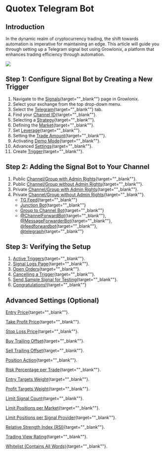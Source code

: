 # Quotex Telegram Bot

## Introduction

In the dynamic realm of cryptocurrency trading, the shift towards
automation is imperative for maintaining an edge. This article will
guide you through setting up a Telegram signal bot using Growlonix, a
platform that enhances trading efficiency through automation.

[![](https://static.quotex.io/files/4_en/300_250.jpg)](https://traff.sbs/brokerqxlid)

## Step 1: Configure Signal Bot by Creating a New Trigger

1.  Navigate to the
    [Signals](\%22https://support.growlonix.com/signals/\%22){target=""_blank""}
    page in Growlonix.
2.  Select your exchange from the top drop-down menu.
3.  Select the
    [Telegram](\%22https://support.growlonix.com/telegram/\%22){target=""_blank""}
    tab.
4.  Find your [Channel
    ID](\%22https://support.growlonix.com/how-to-find-your-telegram-channel-id/\%22){target=""_blank""}.
5.  Selecting a
    [Strategy](\%22https://support.growlonix.com/blog/how-to-create-strategies-and-manage-your-bots/\%22){target=""_blank""}.
6.  Defining the
    [Market](\%22https://support.growlonix.com/defining-markets/\%22){target=""_blank""}.
7.  Set
    [Leverage](\%22https://support.growlonix.com/set-leverage-for-a-signal/\%22){target=""_blank""}.
8.  Setting the [Trade
    Amount](\%22https://support.growlonix.com/how-to-set-trade-amount-via-api/\%22){target=""_blank""}.
9.  Activating [Demo
    Mode](\%22https://support.growlonix.com/demo-mode/\%22){target=""_blank""}.
10. Advanced
    [Settings](\%22https://support.growlonix.com/advanced-trigger-options/\%22){target=""_blank""}.
11. Create
    [Trigger](\%22https://support.growlonix.com/bulk-create-triggers/\%22){target=""_blank""}.

## Step 2: Adding the Signal Bot to Your Channel

1.  Public [Channel/Group with Admin
    Rights](\%22https://support.growlonix.com/telegram-channel-not-admin/\%22){target=""_blank""}.
2.  Public [Channel/Group without Admin
    Rights](\%22https://support.growlonix.com/channel-without-admin-rights/\%22){target=""_blank""}.
3.  Private [Channel/Group with Admin
    Rights](\%22https://support.growlonix.com/how-to-add-growlonix-signal-bot-to-your-private-channel/\%22){target=""_blank""}.
4.  Private [Channel/Group without Admin
    Rights](\%22https://support.growlonix.com/private-channel-without-admin-rights/\%22){target=""_blank""}.
    -   [TG
        Feed](\%22https://telegrambotting.com/tg_feed\%22){target=""_blank""}
    -   [Junction
        Bot](\%22https://junctionbot.io/\%22){target=""_blank""}
    -   [Group to Channel
        Bot](\%22https://botostore.com/c/grouptochannelbot/\%22){target=""_blank""}
    -   [\@ChannelForwardBot](\%22https://t.me/ChannelForwardBot\%22){target=""_blank""},
        [\@MessageForwarderBot](\%22https://t.me/MessageForwarderBot\%22){target=""_blank""},
        [\@feedforwardbot](\%22https://t.me/feedforwardbot\%22){target=""_blank""},
        [\@telegraph](\%22https://t.me/telegraph\%22){target=""_blank""}

## Step 3: Verifying the Setup

1.  [Active
    Triggers](\%22https://support.growlonix.com/active-triggers/\%22){target=""_blank""}.
2.  [Signal Logs
    Page](\%22https://support.growlonix.com/signal-logs-page/\%22){target=""_blank""}.
3.  [Open
    Orders](\%22https://support.growlonix.com/open-orders-in-the-trade-section/\%22){target=""_blank""}.
4.  [Cancelling a
    Trigger](\%22https://support.growlonix.com/how-to-cancel-triggers/\%22){target=""_blank""}.
5.  [Send Sample Signal for
    Testing](\%22https://support.growlonix.com/tutorial-for-testing-your-setup/\%22){target=""_blank""}.
6.  [Congratulations!](\%22https://t.me/growlonix_signal\%22){target=""_blank""}

## Advanced Settings (Optional)

[Entry
Price](\%22https://support.growlonix.com/how-to-override-entry-price-from-signals/\%22){target=""_blank""}.

[Take Profit
Price](\%22https://support.growlonix.com/how-to-set-profit-target/\%22){target=""_blank""}.

[Stop Loss
Price](\%22https://support.growlonix.com/how-to-set-stop-loss-in-signal-bots/\%22){target=""_blank""}.

[Buy Trailing
Offset](\%22https://support.growlonix.com/trailing-offsets-in-advanced-settings/\%22){target=""_blank""}.

[Sell Trailing
Offset](\%22https://support.growlonix.com/trailing-offsets-in-advanced-settings/\%22){target=""_blank""}.

[Position
Action](\%22https://support.growlonix.com/setting-position-action-for-hedge-mode/\%22){target=""_blank""}.

[Risk Percentage per
Trade](\%22https://support.growlonix.com/entering-risk-percentage/\%22){target=""_blank""}.

[Entry Targets
Weight](\%22https://support.growlonix.com/entry-and-profit-target-weights/\%22){target=""_blank""}.

[Profit Targets
Weight](\%22https://support.growlonix.com/entry-and-profit-target-weights/\%22){target=""_blank""}.

[Limit Signal
Count](\%22https://support.growlonix.com/limit-trade-execution/\%22){target=""_blank""}.

[Limit Positions per
Market](\%22https://support.growlonix.com/limit-trading-positions-per-market/\%22){target=""_blank""}.

[Limit Positions per Signal
Provider](\%22https://support.growlonix.com/limit-trading-positions-per-signal-provider/\%22){target=""_blank""}.

[Relative Strength Index
(RSI)](\%22https://support.growlonix.com/how-to-use-rsi-for-advanced-filter/\%22){target=""_blank""}.

[Trading View
Rating](\%22https://support.growlonix.com/tradingview-rating/\%22){target=""_blank""}.

[Whitelist (Contains All
Words)](\%22https://support.growlonix.com/how-to-use-keyword-filters-in-signal-bots/\%22){target=""_blank""}.

